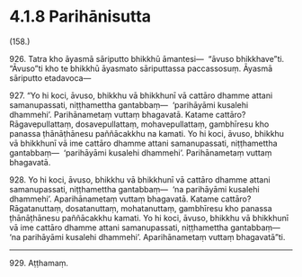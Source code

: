 

# 4.1.8 Parihānisutta




(158.)

926\. Tatra kho āyasmā sāriputto bhikkhū āmantesi—  “āvuso bhikkhave”ti. “Āvuso”ti kho te bhikkhū āyasmato sāriputtassa paccassosuṃ. Āyasmā sāriputto etadavoca—

927\. “Yo hi koci, āvuso, bhikkhu vā bhikkhunī vā cattāro dhamme attani samanupassati, niṭṭhamettha gantabbaṃ—  ‘parihāyāmi kusalehi dhammehi’. Parihānametaṃ vuttaṃ bhagavatā. Katame cattāro? Rāgavepullattaṃ, dosavepullattaṃ, mohavepullattaṃ, gambhīresu kho panassa ṭhānāṭhānesu paññācakkhu na kamati. Yo hi koci, āvuso, bhikkhu vā bhikkhunī vā ime cattāro dhamme attani samanupassati, niṭṭhamettha gantabbaṃ—  ‘parihāyāmi kusalehi dhammehi’. Parihānametaṃ vuttaṃ bhagavatā.

928\. Yo hi koci, āvuso, bhikkhu vā bhikkhunī vā cattāro dhamme attani samanupassati, niṭṭhamettha gantabbaṃ—  ‘na parihāyāmi kusalehi dhammehi’. Aparihānametaṃ vuttaṃ bhagavatā. Katame cattāro? Rāgatanuttaṃ, dosatanuttaṃ, mohatanuttaṃ, gambhīresu kho panassa ṭhānāṭhānesu paññācakkhu kamati. Yo hi koci, āvuso, bhikkhu vā bhikkhunī vā ime cattāro dhamme attani samanupassati, niṭṭhamettha gantabbaṃ—  ‘na parihāyāmi kusalehi dhammehi’. Aparihānametaṃ vuttaṃ bhagavatā”ti.

---

929\. Aṭṭhamaṃ.





